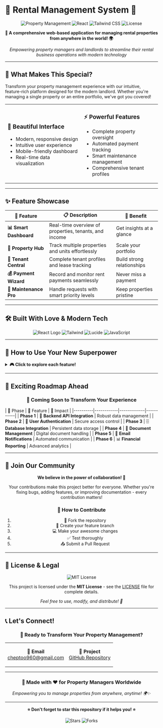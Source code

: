 # 🏡 **Rental Management System** 🌟

<div align="center">

![Property Management](https://img.shields.io/badge/Property-Management-brightgreen?style=for-the-badge&logo=home&logoColor=white)
![React](https://img.shields.io/badge/React-20232A?style=for-the-badge&logo=react&logoColor=61DAFB)
![Tailwind CSS](https://img.shields.io/badge/Tailwind_CSS-38B2AC?style=for-the-badge&logo=tailwind-css&logoColor=white)
![License](https://img.shields.io/badge/License-MIT-yellow?style=for-the-badge)

**🚀 A comprehensive web-based application for managing rental properties from anywhere in the world! 🌍**

*Empowering property managers and landlords to streamline their rental business operations with modern technology*

</div>

---

## 🎯 **What Makes This Special?**

Transform your property management experience with our intuitive, feature-rich platform designed for the modern landlord. Whether you're managing a single property or an entire portfolio, we've got you covered! 

<table>
<tr>
<td width="50%">

### 🎨 **Beautiful Interface**
- Modern, responsive design
- Intuitive user experience
- Mobile-friendly dashboard
- Real-time data visualization

</td>
<td width="50%">

### ⚡ **Powerful Features**
- Complete property oversight
- Automated payment tracking
- Smart maintenance management
- Comprehensive tenant profiles

</td>
</tr>
</table>

---

## ✨ **Feature Showcase**

<div align="center">

| 🌟 Feature | 📋 Description | 🎯 Benefit |
|------------|----------------|-------------|
| **📊 Smart Dashboard** | Real-time overview of properties, tenants, and income | Get insights at a glance |
| **🏢 Property Hub** | Track multiple properties and units effortlessly | Scale your portfolio |
| **👥 Tenant Central** | Complete tenant profiles and lease tracking | Build strong relationships |
| **💰 Payment Wizard** | Record and monitor rent payments seamlessly | Never miss a payment |
| **🔧 Maintenance Pro** | Handle requests with smart priority levels | Keep properties pristine |

</div>

---

## 🛠️ **Built With Love & Modern Tech**

<div align="center">

![React Logo](https://img.shields.io/badge/⚛️_React-Frontend_Framework-61DAFB?style=flat-square&labelColor=20232A)
![Tailwind](https://img.shields.io/badge/🎨_Tailwind_CSS-Styling_Engine-38B2AC?style=flat-square&labelColor=1a202c)
![Lucide](https://img.shields.io/badge/🎯_Lucide_React-Beautiful_Icons-F97316?style=flat-square&labelColor=1a202c)
![JavaScript](https://img.shields.io/badge/💻_JavaScript-Core_Language-F7DF1E?style=flat-square&labelColor=323330)

</div>

---

## 📱 **How to Use Your New Superpower**

<details>
<summary><b>🎮 Click to explore each feature!</b></summary>

### 🏠 **Dashboard Command Center**
Your mission control for everything rental-related. Get a bird's eye view of:
- 📈 Portfolio performance
- 💵 Revenue streams  
- 🏘️ Property statuses
- 📊 Key metrics that matter

### 🏢 **Properties Module**
- ➕ Add new properties with ease
- 📝 Manage property details
- 🏠 Track units and availability
- 📍 Location and amenity management

### 👨‍👩‍👧‍👦 **Tenants Hub**
- 🆕 Register new tenants
- 📋 Maintain detailed profiles
- 📄 Track lease agreements
- 📞 Contact information management

### 💳 **Payments Center**
- 💰 Record rent payments
- 📊 Track payment history
- ⏰ Monitor due dates
- 📈 Generate payment reports

### 🔨 **Maintenance Station**
- 📝 Submit maintenance requests
- 🚨 Set priority levels
- 📊 Track request status
- ⚡ Quick response management

</details>

---

## 🔮 **Exciting Roadmap Ahead**

<div align="center">

### 🚀 **Coming Soon to Transform Your Experience**

</div>

| 🎯 Phase | 🌟 Feature | 🎉 Impact |
|----------|------------|-------------|-----------|
| **Phase 1** | 🔐 **Backend API Integration**  | Robust data management |
| **Phase 2** | 🔑 **User Authentication** | Secure access control |
| **Phase 3** | 🗄️ **Database Integration** | Persistent data storage |
| **Phase 4** | 📄 **Document Management** | Digital document handling |
| **Phase 5** | 📧 **Email Notifications**  | Automated communication |
| **Phase 6** | 📊 **Financial Reporting** | Advanced analytics |

---

## 🤝 **Join Our Community**

<div align="center">

**We believe in the power of collaboration! 🌟**

Your contributions make this project better for everyone. Whether you're fixing bugs, adding features, or improving documentation - every contribution matters!

### 🎯 **How to Contribute**

1. 🍴 Fork the repository
2. 🌿 Create your feature branch
3. 💻 Make your awesome changes
4. ✅ Test thoroughly
5. 📤 Submit a Pull Request

</div>

---

## 📄 **License & Legal**

<div align="center">

![MIT License](https://img.shields.io/badge/📜_License-MIT-brightgreen?style=for-the-badge)

This project is licensed under the **MIT License** - see the [LICENSE](LICENSE) file for complete details.

*Feel free to use, modify, and distribute! 🎉*

</div>

---

## 📞 **Let's Connect!**

<div align="center">

### 🌟 **Ready to Transform Your Property Management?**

<table>
<tr>
<td align="center">

**📧 Email**  
[cheptoo960@gmail.com](mailto:cheptoo960@gmail.com)

</td>
<td align="center">

**🔗 Project**  
[GitHub Repository](https://github.com/cheptoo-dev/rental-management-system)

</td>
</tr>
</table>

---

### 💝 **Made with ❤️ for Property Managers Worldwide**

*Empowering you to manage properties from anywhere, anytime! 🌍✨*

</div>

---

<div align="center">

**⭐ Don't forget to star this repository if it helps you! ⭐**

![Stars](https://img.shields.io/github/stars/yourusername/rental-management-system?style=social)
![Forks](https://img.shields.io/github/forks/yourusername/rental-management-system?style=social)

</div>
